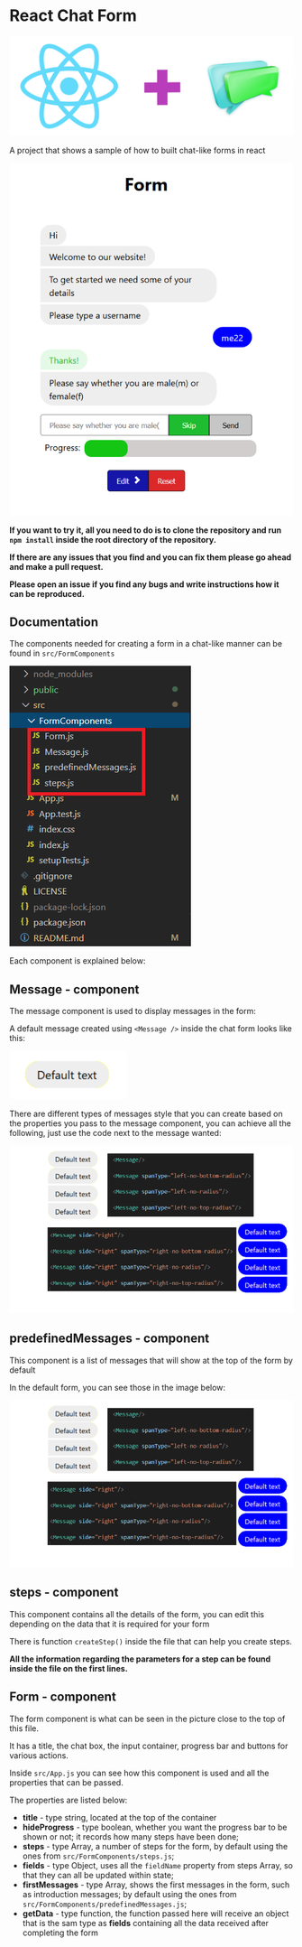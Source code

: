 # React Chat Form

![React Chat form](https://raw.githubusercontent.com/mdLn1/ReactChatForm/master/public/images/bck_react_chat.png "React Chat form background image")

A project that shows a sample of how to built chat-like forms in react

![Example form](https://raw.githubusercontent.com/mdLn1/ReactChatForm/master/public/images/form_example.PNG "React Chat form example")

**If you want to try it, all you need to do is to clone the repository and run `npm install` inside the root directory of the repository.**

__If there are any issues that you find and you can fix them please go ahead and make a pull request.__

**Please open an issue if you find any bugs and write instructions how it can be reproduced.**

## Documentation

The components needed for creating a form in a chat-like manner can be found in `src/FormComponents`

![Form Components](https://raw.githubusercontent.com/mdLn1/ReactChatForm/master/public/images/form_components.png "elements for a chat form")

Each component is explained below:

## Message - component

The message component is used to display messages in the form:

A default message created using `<Message />` inside the chat form looks like this:

![Default Message](https://raw.githubusercontent.com/mdLn1/ReactChatForm/master/public/images/default_message.png "default message img")

There are different types of messages style that you can create based on the properties you pass to the message component, you can achieve all the following, just use the code next to the message wanted:

![Message types](https://raw.githubusercontent.com/mdLn1/ReactChatForm/master/public/images/message_types.png "messages types img")

## predefinedMessages - component

This component is a list of messages that will show at the top of the form by default

In the default form, you can see those in the image below:

![Predefined messages](https://raw.githubusercontent.com/mdLn1/ReactChatForm/master/public/images/message_types.png "predefined messages img")

## steps - component

This component contains all the details of the form, you can edit this depending on the data that it is required for your form

There is function `createStep()` inside the file that can help you create steps.

**All the information regarding the parameters for a step can be found inside the file on the first lines.**

## Form - component

The form component is what can be seen in the picture close to the top of this file.

It has a title, the chat box, the input container, progress bar and buttons for various actions.

Inside `src/App.js` you can see how this component is used and all the properties that can be passed.

The properties are listed below:

* **title** - type string, located at the top of the container
* **hideProgress** - type boolean, whether you want the progress bar to be shown or not; it records how many steps have been done;
* **steps** - type Array, a number of steps for the form, by default using the ones from `src/FormComponents/steps.js`;
* **fields** - type Object, uses all the `fieldName` property from steps Array, so that they can all be updated within state;
* **firstMessages** - type Array, shows the first messages in the form, such as introduction messages; by default using the ones from `src/FormComponents/predefinedMessages.js`;
* **getData** - type function, the function passed here will receive an object that is the sam type as **fields** containing all the data received after completing the form
